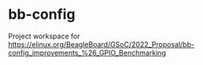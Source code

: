 # bb-config

Project workspace for https://elinux.org/BeagleBoard/GSoC/2022_Proposal/bb-config_improvements_%26_GPIO_Benchmarking